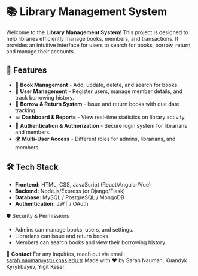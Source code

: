 # 📚 Library Management System

Welcome to the **Library Management System**! This project is designed to help libraries efficiently manage books, members, and transactions. It provides an intuitive interface for users to search for books, borrow, return, and manage their accounts.

## 🚀 Features
- 📖 **Book Management** - Add, update, delete, and search for books.
- 👤 **User Management** - Register users, manage member details, and track borrowing history.
- 🔄 **Borrow & Return System** - Issue and return books with due date tracking.
- 📊 **Dashboard & Reports** - View real-time statistics on library activity.
- 🔐 **Authentication & Authorization** - Secure login system for librarians and members.
- 🌍 **Multi-User Access** - Different roles for admins, librarians, and members.

## 🛠️ Tech Stack
- **Frontend:** HTML, CSS, JavaScript (React/Angular/Vue)
- **Backend:** Node.js/Express (or Django/Flask)
- **Database:** MySQL / PostgreSQL / MongoDB
- **Authentication:** JWT / OAuth

🛡️ Security & Permissions
- Admins can manage books, users, and settings.
- Librarians can issue and return books.
- Members can search books and view their borrowing history.


📧 **Contact**
For any inquiries, reach out via email: [sarah.nauman@stu.khas.edu.tr](mailto:sarah.nauman@stu.khas.edu.tr)
Made with ❤️ by Sarah Nauman, Kuandyk Kyrykbayev, Yiğit Keser. 
